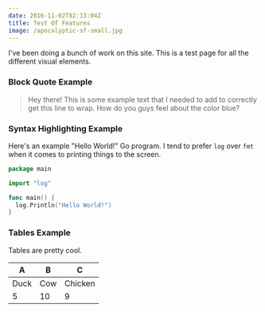 ```yaml
---
date: 2016-11-02T02:13:04Z
title: Test Of Features
image: /apocalyptic-sf-small.jpg
---
```


<amp-img src="/apocalyptic-sf-small.jpg" width="1920" height="1440" layout="responsive">
</amp-img>

I've been doing a bunch of work on this site. This is a test page for all the
different visual elements.

### Block Quote Example

> Hey there! This is some example text that I needed to add to correctly get
> this line to wrap. How do you guys feel about the color blue?

### Syntax Highlighting Example

Here's an example "Hello World!" Go program. I tend to prefer `log` over `fmt`
when it comes to printing things to the screen.

```go
package main

import "log"

func main() {
  log.Println("Hello World!")
}
```

### Tables Example

Tables are pretty cool.

 A    | B   | C
 ---- | --- | ---
 Duck | Cow | Chicken
 5    | 10  | 9

